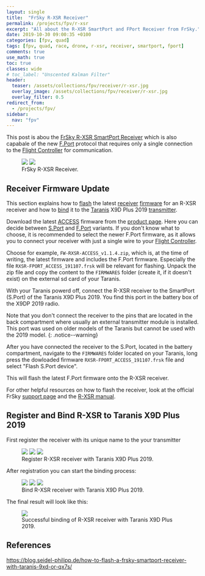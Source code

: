 ```yaml
---
layout: single
title:  "FrSky R-XSR Receiver"
permalink: /projects/fpv/r-xsr
excerpt: "All about the R-XSR SmartPort and FPort Receiver from FrSky."
date: 2019-10-30 09:00:35 +0100
categories: [fpv, quad]
tags: [fpv, quad, race, drone, r-xsr, receiver, smartport, fport]
comments: true
use_math: true
toc: true
classes: wide
# toc_label: "Unscented Kalman Filter"
header:
  teaser: /assets/collections/fpv/receiver/r-xsr.jpg
  overlay_image: /assets/collections/fpv/receiver/r-xsr.jpg
  overlay_filter: 0.5
redirect_from:
  - /projects/fpv/
sidebar:
  nav: "fpv"
---
```


This post is abou the [FrSky R-XSR SmartPort Receiver](https://www.frsky-rc.com/product/r-xsr/) which is also capabale of the new [F.Port](/projects/fpv/glossar/#fport) protocol that requires only a single connection to the [Flight Controller](/projects/fpv/glossar/#flight-controller) for communication. 


<figure class="half">
    <a href="/assets/collections/fpv/receiver/r-xsr-top.jpg"><img src="/assets/collections/fpv/receiver/r-xsr-top.jpg"></a>
    <a href="/assets/collections/fpv/receiver/r-xsr-manual.jpg"><img src="/assets/collections/fpv/receiver/r-xsr-manual.jpg"></a>
    <figcaption>FrSky R-XSR Receiver.</figcaption>
</figure>

## Receiver Firmware Update

This section explains how to [flash](/projects/fpv/glossar/#flash) the latest [receiver](/projects/fpv/glossar/#receiver) [firmware](/projects/fpv/glossar/#firmware) for an R-XSR receiver and how to [bind](/projects/fpv/glossar/#receiver) it to the [Taranis](/projects/fpv/glossar/#taranis) X9D Plus 2019 [transmitter](/projects/fpv/glossar/#receiver).

Download the latest [ACCESS](/projects/fpv/glossar/#access) firmware from the 
[product page](https://www.frsky-rc.com/r-xsr/). Here you can decide between [S.Port](/projects/fpv/glossar/#smartport) and [F.Port](/projects/fpv/glossar/#fport) variants. 
If you don't know what to choose, it is recommended to select the newer F.Port firmware, as it allows you to 
connect your receiver with just a single wire to your [Flight Controller](/projects/fpv/glossar/#flight-controller).

Choose for example, `FW-RXSR-ACCESS_v1.1.4.zip`, which is, at the time of writing, the latest firmware and includes the F.Port firmware. Especially the file `RXSR-FPORT_ACCESS_191107.frsk` will be relevant for flashing. Unpack the zip file and copy the content to the `FIRMWARES` folder (create it, if it doesn't exist) on the external sd card of your Taranis.


With your Taranis powerd off, connect the R-XSR receiver to the SmartPort (S.Port) of the Taranis X9D Plus 2019. 
You find this port in the battery box of the X9DP 2019 radio. 

Note that you don't connect the receiver to the pins that are located in the back compartment where usually an external transmitter module is installed. This port was used on older models of the Taranis but cannot be used with the 2019 model.
{: .notice--warning}

After you have connected the receiver to the S.Port, located in the battery compartment, navigate to the `FIRMWARES` folder located on your Taranis, long press the dowloaded firmware `RXSR-FPORT_ACCESS_191107.frsk` file and select "Flash S.Port device".


This will flash the latest F.Port firmware onto the R-XSR receiver.


For other helpful resources on how to flash the receiver, look at the official FrSky [support page](https://www.frsky-rc.com/how-to-use-the-transmitter-to-flash-the-firmware-of-the-x8r-receiver/) and the [R-XSR manual](https://www.frsky-rc.com/wp-content/uploads/Downloads/Manual/X9DP2019/X9D%20Plus%202019%20X9D%20Plus%20SE%202019-Manual.pdf). 


## Register and Bind R-XSR to Taranis X9D Plus 2019

First register the receiver with its unique name to the your transmitter

<figure class="third">
    <a href="/assets/collections/fpv/receiver/bind/01-model-setup.jpg"><img src="/assets/collections/fpv/receiver/bind/01-model-setup.jpg"></a>
    <a href="/assets/collections/fpv/receiver/bind/02-register.jpg"><img src="/assets/collections/fpv/receiver/bind/02-register.jpg"></a>
    <a href="/assets/collections/fpv/receiver/bind/03-register-ok.jpg"><img src="/assets/collections/fpv/receiver/bind/03-register-ok.jpg"></a>
    <figcaption>Register R-XSR receiver with Taranis X9D Plus 2019.</figcaption>
</figure>


After registration you can start the binding process:

<figure class="third">
    <a href="/assets/collections/fpv/receiver/bind/04-bind.jpg"><img src="/assets/collections/fpv/receiver/bind/04-bind.jpg"></a>
    <a href="/assets/collections/fpv/receiver/bind/05-select-rx.jpg"><img src="/assets/collections/fpv/receiver/bind/05-select-rx.jpg"></a>
    <a href="/assets/collections/fpv/receiver/bind/06-bind-ok.jpg"><img src="/assets/collections/fpv/receiver/bind/06-bind-ok.jpg"></a>
    <figcaption>Bind R-XSR receiver with Taranis X9D Plus 2019.</figcaption>
</figure>

The final result will look like this:

<figure>
    <a href="/assets/collections/fpv/receiver/bind/07-result.jpg"><img src="/assets/collections/fpv/receiver/bind/07-result.jpg"></a>
    <figcaption>Successful binding of R-XSR receiver with Taranis X9D Plus 2019.</figcaption>
</figure>


## References

https://blog.seidel-philipp.de/how-to-flash-a-frsky-smartport-receiver-with-taranis-9xd-or-qx7s/

